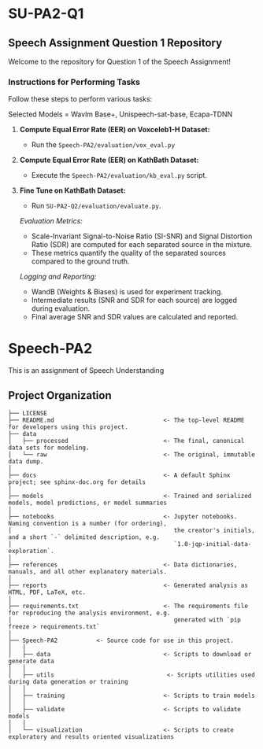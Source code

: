 # SU-PA2-Q1

## Speech Assignment Question 1 Repository

Welcome to the repository for Question 1 of the Speech Assignment!

### Instructions for Performing Tasks

Follow these steps to perform various tasks:

Selected Models = Wavlm Base+, Unispeech-sat-base, Ecapa-TDNN

1. **Compute Equal Error Rate (EER) on Voxceleb1-H Dataset:**
   - Run the `Speech-PA2/evaluation/vox_eval.py`

2. **Compute Equal Error Rate (EER) on KathBath Dataset:**
   - Execute the `Speech-PA2/evaluation/kb_eval.py` script.

3. **Fine Tune on KathBath Dataset:**
   - Run `SU-PA2-Q2/evaluation/evaluate.py`.

    *Evaluation Metrics:*
    - Scale-Invariant Signal-to-Noise Ratio (SI-SNR) and Signal Distortion Ratio (SDR) are computed for each separated source in the mixture.
    - These metrics quantify the quality of the separated sources compared to the ground truth.

    *Logging and Reporting:*
    - WandB (Weights & Biases) is used for experiment tracking.
    - Intermediate results (SNR and SDR for each source) are logged during evaluation.
    - Final average SNR and SDR values are calculated and reported.

Speech-PA2
==============================

This is an assignment of Speech Understanding

Project Organization
------------

    ├── LICENSE
    ├── README.md                               <- The top-level README for developers using this project.
    ├── data
    │   ├── processed                           <- The final, canonical data sets for modeling.
    │   └── raw                                 <- The original, immutable data dump.
    │
    ├── docs                                    <- A default Sphinx project; see sphinx-doc.org for details
    │
    ├── models                                  <- Trained and serialized models, model predictions, or model summaries
    │
    ├── notebooks                               <- Jupyter notebooks. Naming convention is a number (for ordering),
    │                                              the creator's initials, and a short `-` delimited description, e.g.
    │                                              `1.0-jqp-initial-data-exploration`.
    │
    ├── references                              <- Data dictionaries, manuals, and all other explanatory materials.
    │
    ├── reports                                 <- Generated analysis as HTML, PDF, LaTeX, etc.
    │
    ├── requirements.txt                        <- The requirements file for reproducing the analysis environment, e.g.
    │                                              generated with `pip freeze > requirements.txt`
    │
    ├── Speech-PA2           <- Source code for use in this project.
    │   │
    │   ├── data                                <- Scripts to download or generate data
    │   │
    │   ├── utils                                <- Scripts utilities used during data generation or training
    │   │
    │   ├── training                            <- Scripts to train models
    │   │
    │   ├── validate                            <- Scripts to validate models
    │   │
    │   └── visualization                       <- Scripts to create exploratory and results oriented visualizations
